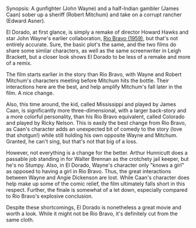 Synopsis: A gunfighter (John Wayne) and a half-Indian gambler (James Caan) sober up a sheriff (Robert Mitchum) and take on a corrupt rancher (Edward Asner).

El Dorado, at first glance, is simply a remake of director Howard Hawks and star John Wayne's earlier collaboration, <a href="/browse/reviews/rio-bravo-1959/">Rio Bravo (1959)</a>, but that's not entirely accurate. Sure, the basic plot's the same, and the two films do share some similar characters, as well as the same screenwriter in Leigh Brackett, but a closer look shows El Dorado to be less of a remake and more of a remix.

The film starts earlier in the story than Rio Bravo, with Wayne and Robert Mitchum's characters meeting before Mitchum hits the bottle. Their interactions here are the best, and help amplify Mitchum's fall later in the film. A nice change.

Also, this time around, the kid, called Mississippi and played by James Caan, is significantly more three-dimensional, with a larger back-story and a more colorful personality, than his Rio Bravo equivalent, called Colorado and played by Ricky Nelson. This is easily the best change from Rio Bravo, as Caan's character adds an unexpected bit of comedy to the story (love that shotgun!) while still holding his own opposite Wayne and Mitchum. Granted, he can't sing, but that's not that big of a loss.

However, not everything is a change for the better. Arthur Hunnicutt does a passable job standing in for Walter Brennan as the crotchety jail keeper, but he's no Stumpy. Also, in El Dorado, Wayne's character only "knows a girl" as opposed to having a girl in Rio Bravo. Thus, the great interactions between Wayne and Angie Dickenson are lost. While Caan's character does help make up some of the comic relief, the film ultimately falls short in this respect. Further, the finale is somewhat of a let down, especially compared to Rio Bravo's explosive conclusion.

Despite these shortcomings, El Dorado is nonetheless a great movie and worth a look. While it might not be Rio Bravo, it's definitely cut from the same cloth.
